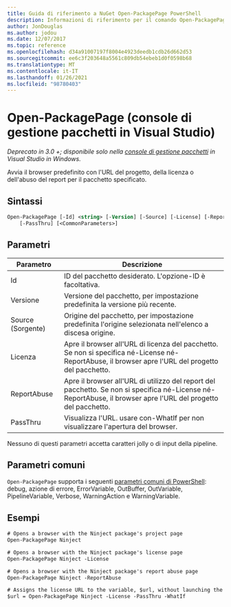 ```yaml
---
title: Guida di riferimento a NuGet Open-PackagePage PowerShell
description: Informazioni di riferimento per il comando Open-PackagePage PowerShell nella console di gestione pacchetti NuGet in Visual Studio.
author: JonDouglas
ms.author: jodou
ms.date: 12/07/2017
ms.topic: reference
ms.openlocfilehash: d34a91007197f8004e4923deedb1cdb26d662d53
ms.sourcegitcommit: ee6c3f203648a5561c809db54ebeb1d0f0598b68
ms.translationtype: MT
ms.contentlocale: it-IT
ms.lasthandoff: 01/26/2021
ms.locfileid: "98780403"
---
```

# <a name="open-packagepage-package-manager-console-in-visual-studio"></a>Open-PackagePage (console di gestione pacchetti in Visual Studio)

*Deprecato in 3.0 +; disponibile solo nella [console di gestione pacchetti](../../consume-packages/install-use-packages-powershell.md) in Visual Studio in Windows.*

Avvia il browser predefinito con l'URL del progetto, della licenza o dell'abuso del report per il pacchetto specificato.

## <a name="syntax"></a>Sintassi

```ps
Open-PackagePage [-Id] <string> [-Version] [-Source] [-License] [-ReportAbuse]
    [-PassThru] [<CommonParameters>]
```

## <a name="parameters"></a>Parametri

| Parametro | Descrizione |
| --- | --- |
| Id | ID del pacchetto desiderato. L'opzione-ID è facoltativa. |
| Versione | Versione del pacchetto, per impostazione predefinita la versione più recente. |
| Source (Sorgente) | Origine del pacchetto, per impostazione predefinita l'origine selezionata nell'elenco a discesa origine. |
| Licenza | Apre il browser all'URL di licenza del pacchetto. Se non si specifica né-License né-ReportAbuse, il browser apre l'URL del progetto del pacchetto. |
| ReportAbuse | Apre il browser all'URL di utilizzo del report del pacchetto. Se non si specifica né-License né-ReportAbuse, il browser apre l'URL del progetto del pacchetto. |
| PassThru | Visualizza l'URL. usare con-WhatIf per non visualizzare l'apertura del browser. |

Nessuno di questi parametri accetta caratteri jolly o di input della pipeline.

## <a name="common-parameters"></a>Parametri comuni

`Open-PackagePage` supporta i seguenti [parametri comuni di PowerShell](/powershell/module/microsoft.powershell.core/about/about_commonparameters): debug, azione di errore, ErrorVariable, OutBuffer, OutVariable, PipelineVariable, Verbose, WarningAction e WarningVariable.

## <a name="examples"></a>Esempi

```ps
# Opens a browser with the Ninject package's project page
Open-PackagePage Ninject

# Opens a browser with the Ninject package's license page
Open-PackagePage Ninject -License

# Opens a browser with the Ninject package's report abuse page  
Open-PackagePage Ninject -ReportAbuse

# Assigns the license URL to the variable, $url, without launching the browser
$url = Open-PackagePage Ninject -License -PassThru -WhatIf
```